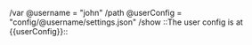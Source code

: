 /var @username = "john"
/path @userConfig = "config/@username/settings.json"
/show ::The user config is at {{userConfig}}::